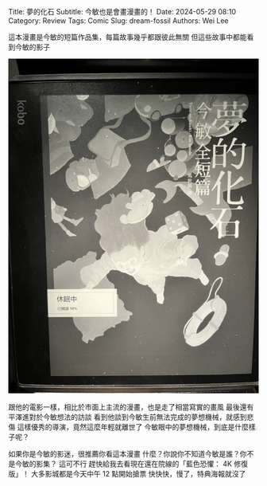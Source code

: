 Title: 夢的化石
Subtitle: 今敏也是會畫漫畫的！
Date: 2024-05-29 08:10
Category: Review
Tags: Comic
Slug: dream-fossil
Authors: Wei Lee

這本漫畫是今敏的短篇作品集，每篇故事幾乎都跟彼此無關
但這些故事中都能看到今敏的影子

<!--more-->

![dream-fossil](/images/post-images/2024-dream-fossil/dream-fossil.jpg)

跟他的電影一樣，相比於市面上主流的漫畫，也是走了相當寫實的畫風
最後還有平澤進對於今敏想法的訪談
看到他談到今敏生前無法完成的夢想機械，就感到悲傷
這樣優秀的導演，竟然這麼年輕就離世了
今敏眼中的夢想機械，到底是什麼樣子呢？

如果你是今敏的影迷，很推薦你看這本漫畫
什麼？你說你不知道今敏是誰？你不是今敏的影集？
這可不行
趕快給我去看現在還在院線的「藍色恐懼： 4K 修復版」！
大多影城都是今天中午 12 點開始搶票
快快快，慢了，特典海報就沒了
